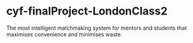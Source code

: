 # cyf-finalProject-LondonClass2
The most intelligent matchmaking system for mentors and students that maximises convenience and minimises waste.
